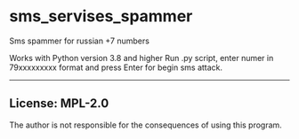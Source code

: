 # sms_servises_spammer
Sms spammer for russian +7 numbers

Works with Python version 3.8 and higher
Run .py script, enter numer in 79xxxxxxxxx format and press Enter for begin sms attack.

-----------------------------------------------------
## License: MPL-2.0
The author is not responsible for the consequences of using this program.
